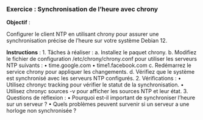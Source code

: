 ### Exercice : Synchronisation de l’heure avec chrony

**Objectif** :

Configurer le client NTP en utilisant chrony pour assurer une synchronisation précise de l’heure sur votre système Debian 12.

**Instructions** :
	1.	Tâches à réaliser :
a. Installez le paquet chrony.
b. Modifiez le fichier de configuration /etc/chrony/chrony.conf pour utiliser les serveurs NTP suivants :
	•	time.google.com
	•	time1.facebook.com
c. Redémarrez le service chrony pour appliquer les changements.
d. Vérifiez que le système est synchronisé avec les serveurs NTP configurés.
	2.	Vérifications :
	•	Utilisez chronyc tracking pour vérifier le statut de la synchronisation.
	•	Utilisez chronyc sources -v pour afficher les sources NTP et leur état.
	3.	Questions de réflexion :
	•	Pourquoi est-il important de synchroniser l’heure sur un serveur ?
	•	Quels problèmes peuvent survenir si un serveur a une horloge non synchronisée ?